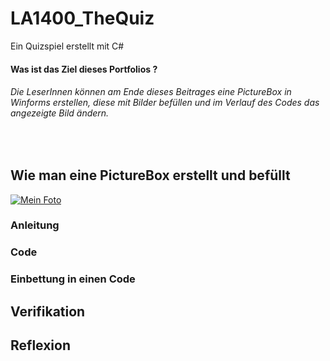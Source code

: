 # LA1400_TheQuiz
Ein Quizspiel erstellt mit C#

#### Was ist das Ziel dieses Portfolios ?
###### Die LeserInnen können am Ende dieses Beitrages eine PictureBox in Winforms erstellen, diese mit Bilder befüllen und im Verlauf des Codes das angezeigte Bild ändern.
<br>

## Wie man eine PictureBox erstellt und befüllt

[![Mein Foto](http://img.youtube.com/vi/i0y-RBSp8R0/0.jpg)](https://youtu.be/_4MSXQ1RMtw)


### Anleitung







### Code

 
### Einbettung in einen Code


## Verifikation


## Reflexion

